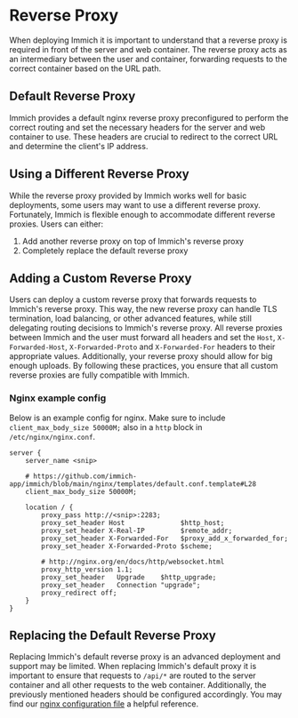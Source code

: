 # Reverse Proxy

When deploying Immich it is important to understand that a reverse proxy is required in front of the server and web container. The reverse proxy acts as an intermediary between the user and container, forwarding requests to the correct container based on the URL path.

## Default Reverse Proxy

Immich provides a default nginx reverse proxy preconfigured to perform the correct routing and set the necessary headers for the server and web container to use. These headers are crucial to redirect to the correct URL and determine the client's IP address.

## Using a Different Reverse Proxy

While the reverse proxy provided by Immich works well for basic deployments, some users may want to use a different reverse proxy. Fortunately, Immich is flexible enough to accommodate different reverse proxies. Users can either:

1. Add another reverse proxy on top of Immich's reverse proxy
2. Completely replace the default reverse proxy

## Adding a Custom Reverse Proxy

Users can deploy a custom reverse proxy that forwards requests to Immich's reverse proxy. This way, the new reverse proxy can handle TLS termination, load balancing, or other advanced features, while still delegating routing decisions to Immich's reverse proxy. All reverse proxies between Immich and the user must forward all headers and set the `Host`, `X-Forwarded-Host`, `X-Forwarded-Proto` and `X-Forwarded-For` headers to their appropriate values. Additionally, your reverse proxy should allow for big enough uploads. By following these practices, you ensure that all custom reverse proxies are fully compatible with Immich.

### Nginx example config

Below is an example config for nginx. Make sure to include `client_max_body_size 50000M;` also in a `http` block in `/etc/nginx/nginx.conf`.

```nginx
server {
    server_name <snip>

    # https://github.com/immich-app/immich/blob/main/nginx/templates/default.conf.template#L28
    client_max_body_size 50000M;

    location / {
        proxy_pass http://<snip>:2283;
        proxy_set_header Host              $http_host;
        proxy_set_header X-Real-IP         $remote_addr;
        proxy_set_header X-Forwarded-For   $proxy_add_x_forwarded_for;
        proxy_set_header X-Forwarded-Proto $scheme;

        # http://nginx.org/en/docs/http/websocket.html
        proxy_http_version 1.1;
        proxy_set_header   Upgrade    $http_upgrade;
        proxy_set_header   Connection "upgrade";
        proxy_redirect off;
    }
}
```

## Replacing the Default Reverse Proxy

Replacing Immich's default reverse proxy is an advanced deployment and support may be limited. When replacing Immich's default proxy it is important to ensure that requests to `/api/*` are routed to the server container and all other requests to the web container. Additionally, the previously mentioned headers should be configured accordingly. You may find our [nginx configuration file](https://github.com/immich-app/immich/blob/main/nginx/templates/default.conf.template) a helpful reference.
